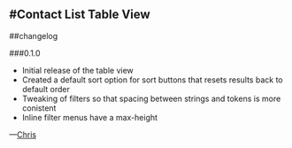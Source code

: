 #Contact List Table View
---
##changelog
  
###0.1.0

* Initial release of the table view
* Created a default sort option for sort buttons that resets results back to default order
* Tweaking of filters so that spacing between strings and tokens is more conistent
* Inline filter menus have a max-height

—[Chris](mailto:chris@webkite.com)